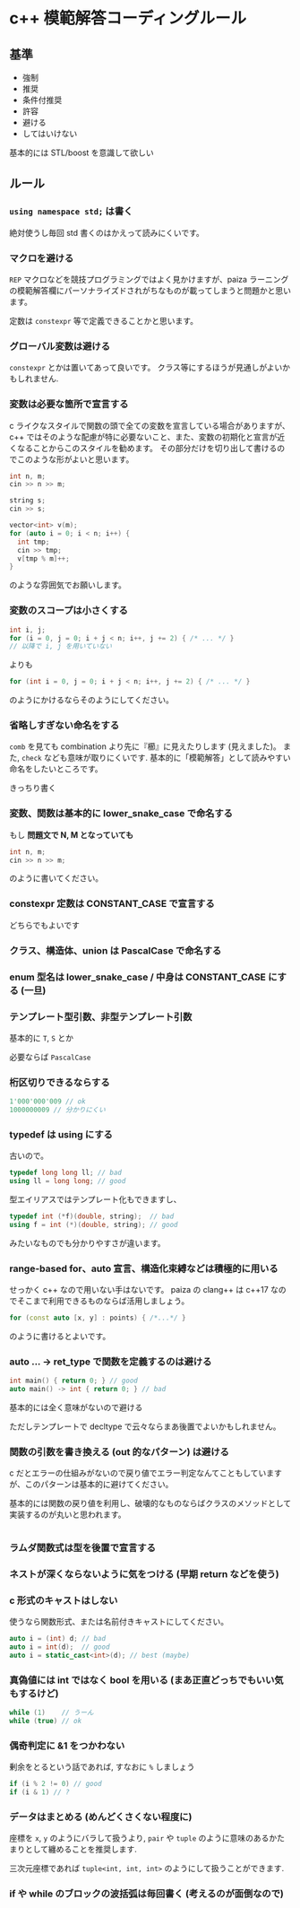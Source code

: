 # c++ 模範解答コーディングルール

## 基準

- 強制
- 推奨
- 条件付推奨
- 許容
- 避ける
- してはいけない

基本的には STL/boost を意識して欲しい

## ルール

### `using namespace std;` は書く

絶対使うし毎回 std 書くのはかえって読みにくいです。

### マクロを避ける

`REP` マクロなどを競技プログラミングではよく見かけますが、paiza ラーニングの模範解答欄にパーソナライズドされがちなものが載ってしまうと問題かと思います。

定数は `constexpr` 等で定義できることかと思います。

### グローバル変数は避ける

`constexpr` とかは置いてあって良いです。
クラス等にするほうが見通しがよいかもしれません.

### 変数は必要な箇所で宣言する

c ライクなスタイルで関数の頭で全ての変数を宣言している場合がありますが、c++ ではそのような配慮が特に必要ないこと、また、変数の初期化と宣言が近くなることからこのスタイルを勧めます。
その部分だけを切り出して書けるのでこのような形がよいと思います。

```c++
int n, m;
cin >> n >> m;

string s;
cin >> s;

vector<int> v(m);
for (auto i = 0; i < n; i++) {
  int tmp;
  cin >> tmp;
  v[tmp % m]++;
}
```

のような雰囲気でお願いします。

### 変数のスコープは小さくする

```c++
int i, j;
for (i = 0, j = 0; i + j < n; i++, j += 2) { /* ... */ }
// 以降で i, j を用いていない
```

よりも

```c++
for (int i = 0, j = 0; i + j < n; i++, j += 2) { /* ... */ }
```

のようにかけるならそのようにしてください。

### 省略しすぎない命名をする

`comb` を見ても combination より先に『櫛』に見えたりします (見えました)。
また, `check` なども意味が取りにくいです.
基本的に「模範解答」として読みやすい命名をしたいところです。

きっちり書く

<!--
`dp` としない
-->

### 変数、関数は基本的に lower_snake_case で命名する

もし **問題文で N, M となっていても**

```c++
int n, m;
cin >> n >> m;
```

のように書いてください。

### constexpr 定数は CONSTANT_CASE で宣言する

どちらでもよいです

### クラス、構造体、union は PascalCase で命名する

<!--正直言うと STL/boost に合わせて snake_case の方が収まりが良いのですが、世の中の慣習としてクラス等は PascalCase で命名する場合がかなり多いです (snake_case を命名の基本としている ruby や rust でもそうです)。

クラス問題集などの場面で他の言語と並べたときに浮く、というようなことがあるなら PascalCase で良いと思います。

例えば特殊なデータ構造（UnionFind とかセグ木とか？）等を実装したいのであれば、`onordered_map` のような STL のものと合わせる意味も込めて `segment_tree` のような形式の方が馴染むかと思われます。

(こう考えると snake_case ではデータ構造的な意味合いが強くなるのかもしれません)
-->

### enum 型名は lower_snake_case / 中身は CONSTANT_CASE にする (一旦)

### テンプレート型引数、非型テンプレート引数

基本的に `T`, `S` とか

必要ならば `PascalCase`

### 桁区切りできるならする

```c++
1'000'000'009 // ok
1000000009 // 分かりにくい
```

### typedef は using にする

古いので。

```c++
typedef long long ll; // bad
using ll = long long; // good
```

型エイリアスではテンプレート化もできますし、

```c++
typedef int (*f)(double, string);  // bad
using f = int (*)(double, string); // good
```

みたいなものでも分かりやすさが違います。

### range-based for、auto 宣言、構造化束縛などは積極的に用いる

せっかく c++ なので用いない手はないです。
paiza の clang++ は c++17 なのでそこまで利用できるものならば活用しましょう。

```c++
for (const auto [x, y] : points) { /*...*/ }
```

のように書けるとよいです。

### auto ... -> ret_type で関数を定義するのは避ける

```c++
int main() { return 0; } // good
auto main() -> int { return 0; } // bad
```

基本的には全く意味がないので避ける

ただしテンプレートで decltype で云々ならまあ後置でよいかもしれません。

<!--
### 関数の引数は 5 個を最大とする

```c++
using point = std::pair<int, int>;
int solve(point start, point goal, point via);
```

多すぎると追うのが大変です。ひとまとまりのものは構造体（こちらを推奨：アクセス時に識別子を分かりやすいものにできるため）や pair などにするとよいかもしれません。
-->

### 関数の引数を書き換える (out 的なパターン) は避ける

c だとエラーの仕組みがないので戻り値でエラー判定なんてこともしていますが、このパターンは基本的に避けてください。

基本的には関数の戻り値を利用し、破壊的なものならばクラスのメソッドとして実装するのが丸いと思われます。

```c++

```

### ラムダ関数式は型を後置で宣言する

### ネストが深くならないように気をつける (早期 return などを使う)

### c 形式のキャストはしない

使うなら関数形式、または名前付きキャストにしてください。

```c++
auto i = (int) d; // bad
auto i = int(d);  // good
auto i = static_cast<int>(d); // best (maybe)
```

### 真偽値には int ではなく bool を用いる (まあ正直どっちでもいい気もするけど)

```c++
while (1)    // うーん
while (true) // ok
```

### 偶奇判定に &1 をつかわない

剰余をとるという話であれば, すなおに `%` しましょう

```c++
if (i % 2 != 0) // good
if (i & 1) // ?
```

### データはまとめる (めんどくさくない程度に)

座標を `x`, `y` のようにバラして扱うより, `pair` や `tuple` のように意味のあるかたまりとして纏めることを推奨します.

三次元座標であれば `tuple<int, int, int>` のようにして扱うことができます.

### if や while のブロックの波括弧は毎回書く (考えるのが面倒なので)
